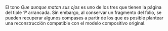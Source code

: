 El tono _Que aunque matan sus ojos_ es uno de los tres que tienen la página del tiple 1º arrancada. Sin embargo, al conservar un fragmento del folio, se pueden 
recuperar algunos compases a partir de los que es posible plantear una reconstrucción compatible con el modelo compositivo original. 

